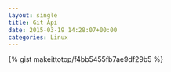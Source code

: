 ```yaml
---
layout: single                                                                                                              
title: Git Api                                                                                                                       
date: 2015-03-19 14:28:07+00:00                                                                                                                        
categories: Linux                                                                                                                
---                                                                                                                              
```


{% gist makeittotop/f4bb5455fb7ae9df29b5 %}                                                                                                           

